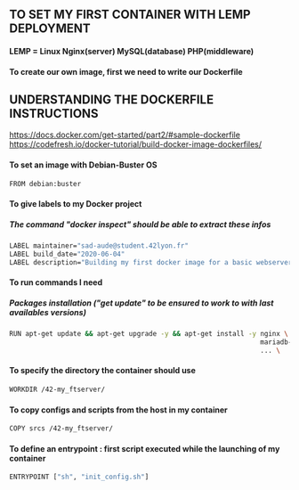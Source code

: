 ## TO SET MY FIRST CONTAINER WITH LEMP DEPLOYMENT
#### LEMP = Linux Nginx(server) MySQL(database) PHP(middleware)
#### To create our own image, first we need to write our Dockerfile

## UNDERSTANDING THE DOCKERFILE INSTRUCTIONS
https://docs.docker.com/get-started/part2/#sample-dockerfile
https://codefresh.io/docker-tutorial/build-docker-image-dockerfiles/

#### To set an image with Debian-Buster OS
```bash
FROM debian:buster
```

#### To give labels to my Docker project
##### The command "docker inspect" should be able to extract these infos
```bash
LABEL maintainer="sad-aude@student.42lyon.fr"
LABEL build_date="2020-06-04"
LABEL description="Building my first docker image for a basic webserver using LEMP"
```

#### To run commands I need
##### Packages installation ("get update" to be ensured to work to with last availables versions)
```bash
RUN apt-get update && apt-get upgrade -y && apt-get install -y nginx \
                                                               mariadb-server \
                                                               ... \
```
                                            
#### To specify the directory the container should use
```bash
WORKDIR /42-my_ftserver/
```

#### To copy configs and scripts from the host in my container
```bash
COPY srcs /42-my_ftserver/
```

#### To define an entrypoint : first script executed while the launching of my container
```bash
ENTRYPOINT ["sh", "init_config.sh"]
```
